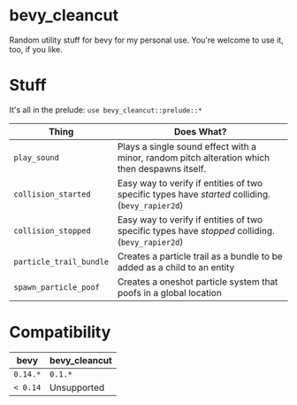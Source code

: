# bevy_cleancut

Random utility stuff for bevy for my personal use. You're welcome to use it, too, if you like.

# Stuff

It's all in the prelude: `use bevy_cleancut::prelude::*`

|Thing|Does What?|
|---|---|
|`play_sound`|Plays a single sound effect with a minor, random pitch alteration which then despawns itself.|
|`collision_started`|Easy way to verify if entities of two specific types have _started_ colliding. (`bevy_rapier2d`)|
|`collision_stopped`|Easy way to verify if entities of two specific types have _stopped_ colliding. (`bevy_rapier2d`)|
|`particle_trail_bundle`|Creates a particle trail as a bundle to be added as a child to an entity|
|`spawn_particle_poof`|Creates a oneshot particle system that poofs in a global location|

# Compatibility

|bevy|bevy_cleancut
|---|---|
| `0.14.*` | `0.1.*` |
| `< 0.14` | Unsupported |
